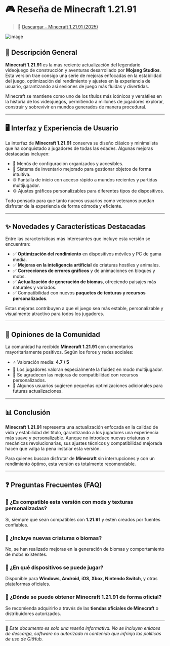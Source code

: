 # 🎮 Reseña de Minecraft 1.21.91

> 🚨 [Descargar - Minecraft 1.21.91 (2025)](https://tinyurl.com/ycxf4nde)

![image](https://github.com/user-attachments/assets/a438fa3b-52b6-4e14-8801-fabd21ba830f)


## 📖 Descripción General

**Minecraft 1.21.91** es la más reciente actualización del legendario videojuego de construcción y aventuras desarrollado por **Mojang Studios**. Esta versión trae consigo una serie de mejoras enfocadas en la estabilidad del juego, optimización del rendimiento y ajustes en la experiencia de usuario, garantizando así sesiones de juego más fluidas y divertidas.

Minecraft se mantiene como uno de los títulos más icónicos y versátiles en la historia de los videojuegos, permitiendo a millones de jugadores explorar, construir y sobrevivir en mundos generados de manera procedural.

---

## 🖥️ Interfaz y Experiencia de Usuario

La interfaz de **Minecraft 1.21.91** conserva su diseño clásico y minimalista que ha conquistado a jugadores de todas las edades. Algunas mejoras destacadas incluyen:

- 📑 Menús de configuración organizados y accesibles.
- 🎨 Sistema de inventario mejorado para gestionar objetos de forma intuitiva.
- 🌐 Pantalla de inicio con acceso rápido a mundos recientes y partidas multijugador.
- ⚙️ Ajustes gráficos personalizables para diferentes tipos de dispositivos.

Todo pensado para que tanto nuevos usuarios como veteranos puedan disfrutar de la experiencia de forma cómoda y eficiente.

---

## ✨ Novedades y Características Destacadas

Entre las características más interesantes que incluye esta versión se encuentran:

- ✅ **Optimización del rendimiento** en dispositivos móviles y PC de gama media.
- ✅ **Mejoras en la inteligencia artificial** de criaturas hostiles y animales.
- ✅ **Correcciones de errores gráficos** y de animaciones en bloques y mobs.
- ✅ **Actualización de generación de biomas**, ofreciendo paisajes más naturales y variados.
- ✅ Compatibilidad con nuevos **paquetes de texturas y recursos personalizados**.

Estas mejoras contribuyen a que el juego sea más estable, personalizable y visualmente atractivo para todos los jugadores.

---

## 🌟 Opiniones de la Comunidad

La comunidad ha recibido **Minecraft 1.21.91** con comentarios mayoritariamente positivos. Según los foros y redes sociales:

- ⭐ Valoración media: **4.7 / 5**
- 📝 Los jugadores valoran especialmente la fluidez en modo multijugador.
- 🎉 Se agradecen las mejoras de compatibilidad con recursos personalizados.
- 🔧 Algunos usuarios sugieren pequeñas optimizaciones adicionales para futuras actualizaciones.

---

## 📊 Conclusión

**Minecraft 1.21.91** representa una actualización enfocada en la calidad de vida y estabilidad del título, garantizando a los jugadores una experiencia más suave y personalizable. Aunque no introduce nuevas criaturas o mecánicas revolucionarias, sus ajustes técnicos y compatibilidad mejorada hacen que valga la pena instalar esta versión.

Para quienes buscan disfrutar de **Minecraft** sin interrupciones y con un rendimiento óptimo, esta versión es totalmente recomendable.

---

## ❓ Preguntas Frecuentes (FAQ)

### 📌 ¿Es compatible esta versión con mods y texturas personalizadas?
Sí, siempre que sean compatibles con **1.21.91** y estén creados por fuentes confiables.

### 📌 ¿Incluye nuevas criaturas o biomas?
No, se han realizado mejoras en la generación de biomas y comportamiento de mobs existentes.

### 📌 ¿En qué dispositivos se puede jugar?
Disponible para **Windows, Android, iOS, Xbox, Nintendo Switch**, y otras plataformas oficiales.

### 📌 ¿Dónde se puede obtener Minecraft 1.21.91 de forma oficial?
Se recomienda adquirirlo a través de las **tiendas oficiales de Minecraft** o distribuidores autorizados.

---

📌 *Este documento es solo una reseña informativa. No se incluyen enlaces de descarga, software no autorizado ni contenido que infrinja las políticas de uso de GitHub.*
